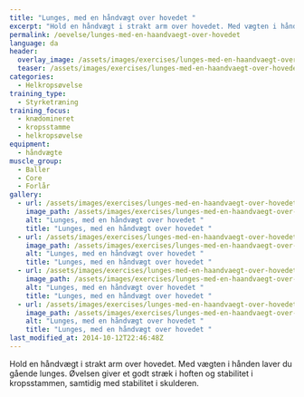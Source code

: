 ```yaml
---
title: "Lunges, med en håndvægt over hovedet "
excerpt: "Hold en håndvægt i strakt arm over hovedet. Med vægten i hånden laver du gående lunges."
permalink: /oevelse/lunges-med-en-haandvaegt-over-hovedet
language: da
header:
  overlay_image: /assets/images/exercises/lunges-med-en-haandvaegt-over-hovedet-0.JPG
  teaser: /assets/images/exercises/lunges-med-en-haandvaegt-over-hovedet-0.JPG
categories:
  - Helkropsøvelse
training_type: 
  - Styrketræning
training_focus: 
  - knædomineret
  - kropsstamme
  - helkropsøvelse
equipment:
  - håndvægte
muscle_group:
  - Baller
  - Core
  - Forlår
gallery:
  - url: /assets/images/exercises/lunges-med-en-haandvaegt-over-hovedet-0.JPG
    image_path: /assets/images/exercises/lunges-med-en-haandvaegt-over-hovedet-0.JPG
    alt: "Lunges, med en håndvægt over hovedet "
    title: "Lunges, med en håndvægt over hovedet "
  - url: /assets/images/exercises/lunges-med-en-haandvaegt-over-hovedet-1.JPG
    image_path: /assets/images/exercises/lunges-med-en-haandvaegt-over-hovedet-1.JPG
    alt: "Lunges, med en håndvægt over hovedet "
    title: "Lunges, med en håndvægt over hovedet "
  - url: /assets/images/exercises/lunges-med-en-haandvaegt-over-hovedet-2.JPG
    image_path: /assets/images/exercises/lunges-med-en-haandvaegt-over-hovedet-2.JPG
    alt: "Lunges, med en håndvægt over hovedet "
    title: "Lunges, med en håndvægt over hovedet "
  - url: /assets/images/exercises/lunges-med-en-haandvaegt-over-hovedet-3.JPG
    image_path: /assets/images/exercises/lunges-med-en-haandvaegt-over-hovedet-3.JPG
    alt: "Lunges, med en håndvægt over hovedet "
    title: "Lunges, med en håndvægt over hovedet "
last_modified_at: 2014-10-12T22:46:48Z
---
```


Hold en håndvægt i strakt arm over hovedet. Med vægten i hånden laver du gående lunges. Øvelsen giver et godt stræk i hoften og stabilitet i kropsstammen, samtidig med stabilitet i skulderen.
